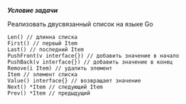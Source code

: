_**Условие задачи**_

Реализовать двусвязанный список на языке Go
``` List // тип контейнер 
Len() // длинна списка 
First() // первый Item 
Last() // последний Item 
PushFront(v interface{}) // добавить значение в начало 
PushBack(v interface{}) // добавить значение в конец 
Remove(i Item) // удалить элемент​
Item // элемент списка 
Value() interface{} // возвращает значение 
Next() *Item // следующий Item 
Prev() *Item // предыдущий 
```
